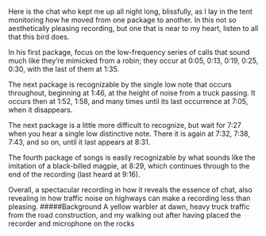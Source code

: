 Here is the chat who kept me up all night long, blissfully, as I lay in the tent monitoring how he moved from one package to another. In this not so aesthetically pleasing recording, but one that is near to my heart, listen to all that this bird does.

In his first package, focus on the low-frequency series of calls that sound much like they’re mimicked from a robin; they occur at 0:05, 0:13, 0:19, 0:25, 0:30, with the last of them at 1:35.

The next package is recognizable by the single low note that occurs throughout, beginning at 1:46, at the height of noise from a truck passing. It occurs then at 1:52, 1:58, and many times until its last occurrence at 7:05, when it disappears.

The next package is a little more difficult to recognize, but wait for 7:27 when you hear a single low distinctive note. There it is again at 7:32, 7:38, 7:43, and so on, until it last appears at 8:31. 

The fourth package of songs is easily recognizable by what sounds like the imitation of a black-billed magpie, at 8:29, which continues through to the end of the recording (last heard at 9:16).

Overall, a spectacular recording in how it reveals the essence of chat, also revealing in how traffic noise on highways can make a recording less than pleasing.
#####Background
A yellow warbler at dawn, heavy truck traffic from the road construction, and my walking out after having placed the recorder and microphone on the rocks
